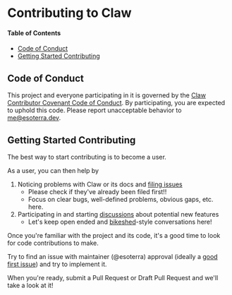 # Contributing to Claw

#### Table of Contents

* [Code of Conduct](#code-of-conduct)
* [Getting Started Contributing](#getting-started-contributing)

## Code of Conduct

This project and everyone participating in it is governed by the [Claw Contributor Covenant Code of Conduct][CoC]. By participating, you are expected to uphold this code. Please report unacceptable behavior to me@esoterra.dev.

## Getting Started Contributing

The best way to start contributing is to become a user.

As a user, you can then help by

1. Noticing problems with Claw or its docs and [filing issues][issues]
    * Please check if they've already been filed first!!
    * Focus on clear bugs, well-defined problems, obvious gaps, etc. here.
2. Participating in and starting [discussions] about potential new features
    * Let's keep open ended and [bikeshed]-style conversations here!

Once you're familiar with the project and its code, it's a good time to look for code contributions to make.

Try to find an issue with maintainer (@esoterra) approval (ideally a [good first issue]) and try to implement it.

When you're ready, submit a Pull Request or Draft Pull Request and we'll take a look at it!

[CoC]: ./CODE_OF_CONDUCT.md
[issues]: https://github.com/esoterra/claw-lang/issues
[discussions]: https://github.com/esoterra/claw-lang/discussions
[bikeshed]: https://bikeshed.org/
[good first issue]: https://github.com/esoterra/claw-lang/issues?q=is%3Aopen+is%3Aissue+label%3A%22good+first+issue%22
